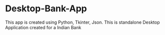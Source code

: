 # Desktop-Bank-App
This app is created using Python, Tkinter, Json. This is standalone Desktop Application created for a Indian Bank
